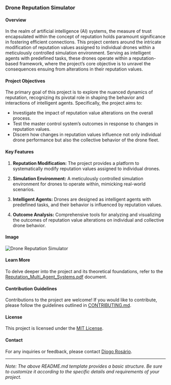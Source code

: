 ### Drone Reputation Simulator

#### Overview

In the realm of artificial intelligence (AI) systems, the measure of trust encapsulated within the concept of reputation holds paramount significance in fostering efficient connections. This project centers around the intricate modification of reputation values assigned to individual drones within a meticulously controlled simulation environment. Serving as intelligent agents with predefined tasks, these drones operate within a reputation-based framework, where the project’s core objective is to unravel the consequences ensuing from alterations in their reputation values.

#### Project Objectives

The primary goal of this project is to explore the nuanced dynamics of reputation, recognizing its pivotal role in shaping the behavior and interactions of intelligent agents. Specifically, the project aims to:

- Investigate the impact of reputation value alterations on the overall process.
- Test the master control system’s outcomes in response to changes in reputation values.
- Discern how changes in reputation values influence not only individual drone performance but also the collective behavior of the drone fleet.

#### Key Features

1. **Reputation Modification:** The project provides a platform to systematically modify reputation values assigned to individual drones.

2. **Simulation Environment:** A meticulously controlled simulation environment for drones to operate within, mimicking real-world scenarios.

3. **Intelligent Agents:** Drones are designed as intelligent agents with predefined tasks, and their behavior is influenced by reputation values.

4. **Outcome Analysis:** Comprehensive tools for analyzing and visualizing the outcomes of reputation value alterations on individual and collective drone behavior.

#### Image

![Drone Reputation Simulator](predictions/redictionM.jpg)

#### Learn More

To delve deeper into the project and its theoretical foundations, refer to the [Reputation_Multi_Agent_Systems.pdf](Reputation_Multi_Agent_Systems.pdf) document.

#### Contribution Guidelines

Contributions to the project are welcome! If you would like to contribute, please follow the guidelines outlined in [CONTRIBUTING.md](CONTRIBUTING.md).

#### License

This project is licensed under the [MIT License](LICENSE).

#### Contact

For any inquiries or feedback, please contact [Diogo Rosário](mailto:se.dev.rosario@gmail.com).

---

*Note: The above README.md template provides a basic structure. Be sure to customize it according to the specific details and requirements of your project.*
